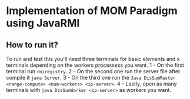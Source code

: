 # Implementation of MOM Paradigm using JavaRMI
## How to run it?
To run and test this you'll need three terminals for basic elements and x terminals depending on the workers processess you want.
1 - On the first terminal run `rmiregistry`.
2 - On the second one run the server file after compile it `java Server`.
3 - On the third one run the `Java DisSumMaster <range-compute> <num-workers> <ip-server>`.
4 - Lastly, open as many terminals with `java DisSumWorker <ip-server>` as workers you want.
